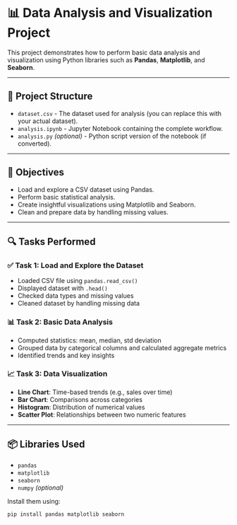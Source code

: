 
# 📊 Data Analysis and Visualization Project

This project demonstrates how to perform basic data analysis and visualization using Python libraries such as **Pandas**, **Matplotlib**, and **Seaborn**.

---

## 📁 Project Structure

- `dataset.csv` - The dataset used for analysis (you can replace this with your actual dataset).
- `analysis.ipynb` - Jupyter Notebook containing the complete workflow.
- `analysis.py` *(optional)* - Python script version of the notebook (if converted).

---

## 📌 Objectives

- Load and explore a CSV dataset using Pandas.
- Perform basic statistical analysis.
- Create insightful visualizations using Matplotlib and Seaborn.
- Clean and prepare data by handling missing values.

---

## 🔍 Tasks Performed

### ✅ Task 1: Load and Explore the Dataset
- Loaded CSV file using `pandas.read_csv()`
- Displayed dataset with `.head()`
- Checked data types and missing values
- Cleaned dataset by handling missing data

### 📊 Task 2: Basic Data Analysis
- Computed statistics: mean, median, std deviation
- Grouped data by categorical columns and calculated aggregate metrics
- Identified trends and key insights

### 📈 Task 3: Data Visualization
- **Line Chart**: Time-based trends (e.g., sales over time)
- **Bar Chart**: Comparisons across categories
- **Histogram**: Distribution of numerical values
- **Scatter Plot**: Relationships between two numeric features

---

## 📦 Libraries Used

- `pandas`
- `matplotlib`
- `seaborn`
- `numpy` *(optional)*

Install them using:

```bash
pip install pandas matplotlib seaborn
